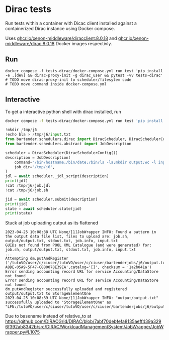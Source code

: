# Dirac tests

Run tests within a container with Dicac client installed against a containerized Dirac instance using Docker compose.

Uses [ghcr.io/xenon-middleware/diracclient:8.0.18](https://github.com/orgs/xenon-middleware/packages/container/package/diracclient) and [ghcr.io/xenon-middleware/dirac:8.0.18](https://github.com/orgs/xenon-middleware/packages/container/package/dirac) Docker images respectivly.

## Run

```shell
docker compose -f tests-dirac/docker-compose.yml run test 'pip install -e .[dev] && dirac-proxy-init -g dirac_user && pytest -vv tests-dirac'
# TODO move dirac-proxy-init to scheduler/filesytem code
# TODO move command inside docker-compose.yml
```

## Interactive

To get a interactive python shell with dirac installed, run

```bash
docker compose -f tests-dirac/docker-compose.yml run test 'pip install -e .[dev] && dirac-proxy-init -g dirac_user && ipython'
```

```python
!mkdir /tmp/j6
!echo bla > /tmp/j6/input.txt
from bartender.schedulers.dirac import DiracScheduler, DiracSchedulerConfig
from bartender.schedulers.abstract import JobDescription

scheduler = DiracScheduler(DiracSchedulerConfig())
description = JobDescription(
    command="/bin/hostname;/bin/date;/bin/ls -la;mkdir output;wc -l input.txt > output/output.txt",
    job_dir="/tmp/j6",
)
jdl = await scheduler._jdl_script(description)
print(jdl)
!cat /tmp/j6/job.jdl
!cat /tmp/j6/job.sh

jid = await scheduler.submit(description)
print(jid)
state = await scheduler.state(jid)
print(state)
```

Stuck at job uploading output as its flattened

```
2023-04-25 10:08:38 UTC None/[1]JobWrapper INFO: Found a pattern in the output data file list, files to upload are: job.sh, output/output.txt, stdout.txt, job.info, input.txt
GUIDs not found from POOL XML Catalogue (and were generated) for: job.sh, output/output.txt, stdout.txt, job.info, input.txt
...
Attempting dm.putAndRegister ('/tutoVO/user/c/ciuser/tutoVO/user/c/ciuser/bartenderjobs/j6/output.txt','/home/diracpilot/shared/work/AAF39273/DIRAC_FtmdcGpilot/1/output/output.txt','StorageElementOne',guid='5B5AAF9B-A8DE-05A9-5F47-C880078E39EA',catalog='[]', checksum = '1a2b041a')
Error sending accounting record URL for service Accounting/DataStore not found
Error sending accounting record URL for service Accounting/DataStore not found
dm.putAndRegister successfully uploaded and registered output/output.txt to StorageElementOne
2023-04-25 10:08:39 UTC None/[1]JobWrapper INFO: "output/output.txt" successfully uploaded to "StorageElementOne" as "LFN:/tutoVO/user/c/ciuser/tutoVO/user/c/ciuser/bartenderjobs/j6/output.txt"
```

Due to basename instead of relative_to at <https://github.com/DIRACGrid/DIRAC/blob/7abf70debfefa8135aeff439a3296f392ab8342b/src/DIRAC/WorkloadManagementSystem/JobWrapper/JobWrapper.py#L1075>
